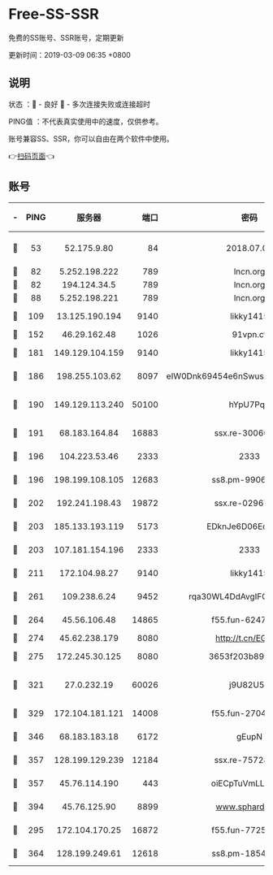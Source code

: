 # Free-SS-SSR

免费的SS账号、SSR账号，定期更新

更新时间：2019-03-09 06:35 +0800

## 说明

状态     ：🙂 - 良好 🙁 - 多次连接失败或连接超时

PING值   ：不代表真实使用中的速度，仅供参考。

账号兼容SS、SSR，你可以自由在两个软件中使用。

👉[扫码页面](https://liesauer.github.io/Free-SS-SSR/)👈

## 账号

|-|PING|服务器|端口|密码|加密方式|区域|
|:----:|:----:|:-----:|-----:|:----:|:----:|:----:|
|🙂|53|52.175.9.80|84|2018.07.07|chacha20-ietf-poly1305|HK|
|🙂|82|5.252.198.222|789|lncn.org|rc4|JP|
|🙂|82|194.124.34.5|789|lncn.org|rc4|JP|
|🙂|88|5.252.198.221|789|lncn.org|rc4|JP|
|🙂|109|13.125.190.194|9140|likky1415|aes-256-cfb|KR|
|🙂|152|46.29.162.48|1026|91vpn.cf|rc4-md5|RU|
|🙂|181|149.129.104.159|9140|likky1415|aes-256-cfb|CN|
|🙂|186|198.255.103.62|8097|eIW0Dnk69454e6nSwuspv9DmS201tQ0D|aes-256-cfb|US|
|🙂|190|149.129.113.240|50100|hYpU7PqP|chacha20-ietf-poly1305|CN|
|🙂|191|68.183.164.84|16883|ssx.re-30060454|aes-256-cfb|US|
|🙂|196|104.223.53.46|2333|2333|aes-256-cfb|US|
|🙂|196|198.199.108.105|12683|ss8.pm-99061296|aes-256-cfb|US|
|🙂|202|192.241.198.43|19872|ssx.re-02967346|aes-256-cfb|US|
|🙂|203|185.133.193.119|5173|EDknJe6D06EoWDaw|aes-256-cfb|US|
|🙂|203|107.181.154.196|2333|2333|aes-256-cfb|US|
|🙂|211|172.104.98.27|9140|likky1415|aes-256-cfb|JP|
|🙂|261|109.238.6.24|9452|rqa30WL4DdAvgIFG6Fs3znzTa|aes-256-cfb|FR|
|🙂|264|45.56.106.48|14865|f55.fun-62476788|aes-256-cfb|US|
|🙂|274|45.62.238.179|8080|http://t.cn/EGJIyrl|rc4-md5|CA|
|🙂|275|172.245.30.125|8080|3653f203b896678d|chacha20-ietf|US|
|🙂|321|27.0.232.19|60026|j9U82U53|xchacha20-ietf-poly1305|HK|
|🙂|329|172.104.181.121|14008|f55.fun-27044254|aes-256-cfb|SG|
|🙂|346|68.183.183.18|6172|gEupN|aes-256-cfb|SG|
|🙂|357|128.199.129.239|12184|ssx.re-75728263|aes-256-cfb|SG|
|🙂|357|45.76.114.190|443|oiECpTuVmLLxk4Ts|aes-256-cfb|AU|
|🙂|394|45.76.125.90|8899|www.sphard.com|aes-256-cfb|AU|
|🙂|295|172.104.170.25|16872|f55.fun-77257659|aes-256-cfb|SG|
|🙂|364|128.199.249.61|12618|ss8.pm-18545476|aes-256-cfb|SG|
